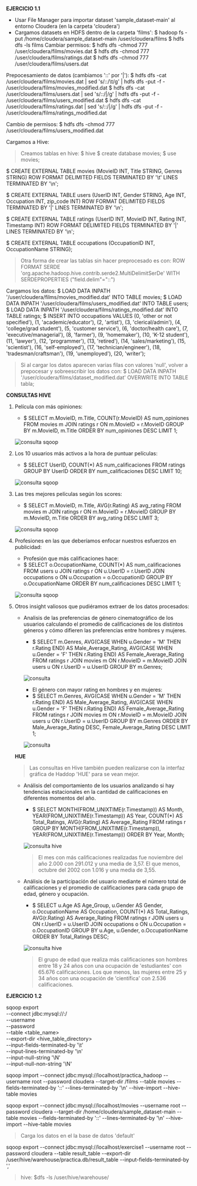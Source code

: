 **EJERCICIO 1.1**

- Usar File Manager para importar dataset 'sample_dataset-main' al entorno Cloudera (en la carpeta 'cloudera')
- Cargamos datasets en HDFS dentro de la carpeta 'films':
$ hadoop fs -put /home/cloudera/sample_dataset-main /user/cloudera/films
$ hdfs dfs -ls films
Cambiar permisos:
$ hdfs dfs -chmod 777 /user/cloudera/films/movies.dat
$ hdfs dfs -chmod 777 /user/cloudera/films/ratings.dat
$ hdfs dfs -chmod 777 /user/cloudera/films/users.dat

Prepocesamiento de datos (cambiamos '::' por '|'):
$ hdfs dfs -cat /user/cloudera/films/movies.dat | sed 's/::/\t/g' | hdfs dfs -put -f - /user/cloudera/films/movies_modified.dat
$ hdfs dfs -cat /user/cloudera/films/users.dat | sed 's/::/|/g' | hdfs dfs -put -f - /user/cloudera/films/users_modified.dat
$ hdfs dfs -cat /user/cloudera/films/ratings.dat | sed 's/::/|/g' | hdfs dfs -put -f - /user/cloudera/films/ratings_modified.dat

Cambio de permisos:
$ hdfs dfs -chmod 777 /user/cloudera/films/users_modified.dat

Cargamos a Hive:
> Creamos tablas en hive:
$ hive
$ create database movies;
$ use movies;

$ CREATE EXTERNAL TABLE movies (MovieID INT, Title STRING, Genres STRING)
    ROW FORMAT DELIMITED
    FIELDS TERMINATED BY '\t'
    LINES TERMINATED BY '\n';

$ CREATE EXTERNAL TABLE users (UserID INT, Gender STRING, Age INT, Occupation INT, zip_code INT)
    ROW FORMAT DELIMITED
    FIELDS TERMINATED BY '|'
    LINES TERMINATED BY '\n';

$ CREATE EXTERNAL TABLE ratings (UserID INT, MovieID INT, Rating INT, Timestamp INT)
    ROW FORMAT DELIMITED
    FIELDS TERMINATED BY '|'
    LINES TERMINATED BY '\n';

$ CREATE EXTERNAL TABLE occupations (OccupationID INT, OccupationName STRING);

> Otra forma de crear las tablas sin hacer preprocesado es con:
    ROW FORMAT SERDE 'org.apache.hadoop.hive.contrib.serde2.MultiDelimitSerDe' 
    WITH SERDEPROPERTIES ("field.delim"="::")

Cargamos los datos:
$ LOAD DATA INPATH '/user/cloudera/films/movies_modified.dat' INTO TABLE movies;
$ LOAD DATA INPATH '/user/cloudera/films/users_modified.dat' INTO TABLE users;
$ LOAD DATA INPATH '/user/cloudera/films/ratings_modified.dat' INTO TABLE ratings;
$ INSERT INTO occupations VALUES
    (0, 'other or not specified'),
    (1, 'academic/educator'),
    (2, 'artist'),
    (3, 'clerical/admin'),
    (4, 'college/grad student'),
    (5, 'customer service'),
    (6, 'doctor/health care'),
    (7, 'executive/managerial'),
    (8, 'farmer'),
    (9, 'homemaker'),
    (10, 'K-12 student'),
    (11, 'lawyer'),
    (12, 'programmer'),
    (13, 'retired'),
    (14, 'sales/marketing'),
    (15, 'scientist'),
    (16, 'self-employed'),
    (17, 'technician/engineer'),
    (18, 'tradesman/craftsman'),
    (19, 'unemployed'),
    (20, 'writer');

> Si al cargar los datos aparecen varias filas con valores 'null', volver a prepocesar y sobreescribir los datos con:
    $ LOAD DATA INPATH '/user/cloudera/films/dataset_modified.dat' OVERWRITE INTO TABLE tabla;


**CONSULTAS HIVE**

1. Película con más opiniones:
    - $ SELECT m.MovieID, m.Title,
        COUNT(r.MovieID) AS num_opiniones FROM movies m
        JOIN ratings r ON m.MovieID = r.MovieID
        GROUP BY m.MovieID, m.Title
        ORDER BY num_opiniones DESC LIMIT 1;

    ![consulta sqoop](images/hive-consulta1.png)

2. Los 10 usuarios más activos a la hora de puntuar películas:
    - $ SELECT UserID, COUNT(*) AS num_calificaciones FROM ratings
        GROUP BY UserID
        ORDER BY num_calificaciones DESC
        LIMIT 10;

    ![consulta sqoop](images/hive-consulta2.png)

3. Las tres mejores películas según los scores:
    - $ SELECT m.MovieID, m.Title, AVG(r.Rating) AS avg_rating FROM movies m
        JOIN ratings r ON m.MovieID = r.MovieID
        GROUP BY m.MovieID, m.Title
        ORDER BY avg_rating DESC
        LIMIT 3;

    ![consulta sqoop](images/hive-consulta3.png)

4. Profesiones en las que deberíamos enfocar nuestros esfuerzos en publicidad:
    - Profesión que más calificaciones hace:
    - $ SELECT o.OccupationName, COUNT(*) AS num_calificaciones
        FROM users u
        JOIN ratings r ON u.UserID = r.UserID
        JOIN occupations o ON u.Occupation = o.OccupationID
        GROUP BY o.OccupationName
        ORDER BY num_calificaciones DESC
        LIMIT 1;
    
    ![consulta sqoop](images/hive-consulta4.png)

5. Otros insight valiosos que pudiéramos extraer de los datos procesados:

    - Analisis de las preferencias de género cinematográfico de los usuarios calculando el promedio de calificaciones de los distintos géneros y cómo difieren las preferencias entre hombres y mujeres.

        - $ SELECT m.Genres,
            AVG(CASE WHEN u.Gender = 'M' THEN r.Rating END) AS Male_Average_Rating,
            AVG(CASE WHEN u.Gender = 'F' THEN r.Rating END) AS Female_Average_Rating
            FROM ratings r JOIN movies m ON r.MovieID = m.MovieID
            JOIN users u ON r.UserID = u.UserID
            GROUP BY m.Genres;

        ![consulta](images/mysql-consulta5.png)

        - El género con mayor rating en hombres y en mujeres:
        - $ SELECT m.Genres,
                AVG(CASE WHEN u.Gender = 'M' THEN r.Rating END) AS Male_Average_Rating,
                AVG(CASE WHEN u.Gender = 'F' THEN r.Rating END) AS Female_Average_Rating
            FROM ratings r
            JOIN movies m ON r.MovieID = m.MovieID
            JOIN users u ON r.UserID = u.UserID
            GROUP BY m.Genres
            ORDER BY Male_Average_Rating DESC, Female_Average_Rating DESC
            LIMIT 1;

        ![consulta](images/mysql-consulta6.png)

    **HUE**

    > Las consultas en Hive también pueden realizarse con la interfaz gráfica de Haddop 'HUE' para se vean mejor.
    
    - Análisis del comportamiento de los usuarios analizando si hay tendencias estacionales en la cantidad de calificaciones en diferentes momentos del año.

        - $ SELECT MONTH(FROM_UNIXTIME(r.Timestamp)) AS Month,
            YEAR(FROM_UNIXTIME(r.Timestamp)) AS Year,
            COUNT(*) AS Total_Ratings,
            AVG(r.Rating) AS Average_Rating FROM ratings r
            GROUP BY MONTH(FROM_UNIXTIME(r.Timestamp)), YEAR(FROM_UNIXTIME(r.Timestamp))
            ORDER BY Year, Month;

        ![consulta hive](images/hive-consulta5.png)
        
        > El mes con más calificaciones realizadas fue noviembre del año 2.000 con 291.012 y una media de 3,57. El que menos, octubre del 2002 con 1.016 y una media de 3,55.

    - Análisis de la participación del usuario mediante el número total de calificaciones y el promedio de calificaciones para cada grupo de edad, género y ocupación.

        - $ SELECT u.Age AS Age_Group, u.Gender AS Gender, o.OccupationName AS Occupation,
            COUNT(*) AS Total_Ratings,
            AVG(r.Rating) AS Average_Rating
            FROM ratings r JOIN users u ON r.UserID = u.UserID JOIN occupations o ON u.Occupation = o.OccupationID
            GROUP BY u.Age, u.Gender, o.OccupationName
            ORDER BY Total_Ratings DESC;

        ![consulta hive](images/hive-consulta6.png)

        > El grupo de edad que realiza más calificaciones son hombres entre 18 y 24 años con una ocupación de 'estudiantes' con 65.676 calificaciones. Los que menos, las mujeres entre 25 y 34 años con una ocupación de 'científica' con 2.536 calificaciones.



**EJERCICIO 1.2**

sqoop export \
--connect jdbc:mysql://<host>:<port>/<database> \
--username <username> \
--password <password> \
--table <table_name> \
--export-dir <hive_table_directory> \
--input-fields-terminated-by '\t' \
--input-lines-terminated-by '\n' \
--input-null-string '\\N' \
--input-null-non-string '\\N'



sqoop import --connect jdbc:mysql://localhost/practica_hadoop --username root --password cloudera --target-dir /films --table movies --fields-terminated-by '::' --lines-terminated-by '\n' --hive-import --hive-table movies

sqoop export --connect jdbc:mysql://localhost/movies --username root --password cloudera --target-dir /home/cloudera/sample_dataset-main --table movies --fields-terminated-by '::' --lines-terminated-by '\n' --hive-import --hive-table movies

> Carga los datos en el la base de datos 'default'


sqoop export --connect jdbc:mysql://localhost/exercise1 --username root --password cloudera --table result_table --export-dir /user/hive/warehouse/practica.db/result_table --input-fields-terminated-by ',' 


> hive: $dfs -ls /user/hive/warehouse/